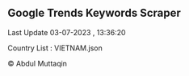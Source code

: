 

## Google Trends Keywords Scraper 
 
Last Update 03-07-2023 , 13:36:20

Country List :
VIETNAM.json



© Abdul Muttaqin 
